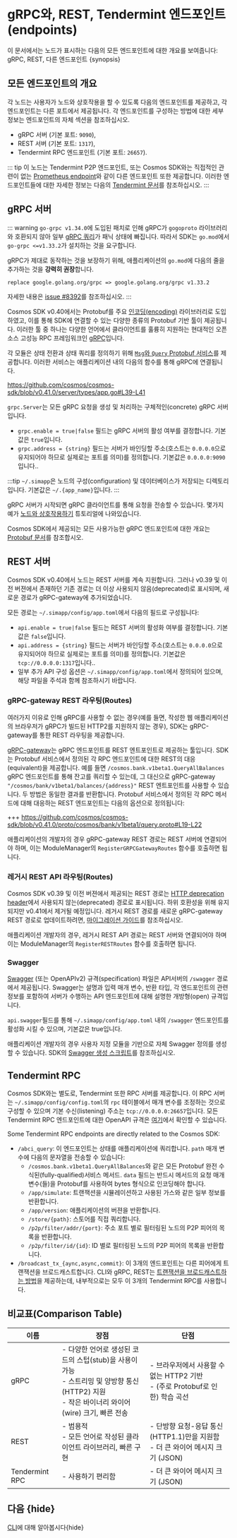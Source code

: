 <!--
order: 7
-->

# gRPC와, REST, Tendermint 엔드포인트(endpoints)

이 문서에서는 노드가 표시하는 다음의 모든 엔드포인트에 대한 개요를 보여줍니다: gRPC, REST, 다른 엔드포인트 {synopsis}

## 모든 엔드포인트의 개요

각 노드는 사용자가 노드와 상호작용을 할 수 있도록 다음의 엔드포인트를 제공하고, 각 엔드포인트는 다른 포트에서 제공됩니다. 각 엔드포인트를 구성하는 방법에 대한 세부 정보는 엔드포인트의 자체 섹션을 참조하십시오.

- gRPC 서버 (기본 포트: `9090`),
- REST 서버 (기본 포트: `1317`),
- Tendermint RPC 엔드포인트 (기본 포트: `26657`).

::: tip
이 노드는 Tendermint P2P 엔드포인트, 또는 Cosmos SDK와는 직접적인 관련이 없는 [Prometheus endpoint](https://docs.tendermint.com/master/nodes/metrics.html#metrics)와 같이 다른 엔드포인트 또한 제공합니다. 이러한 엔드포인트들에 대한 자세한 정보는 다음의 [Tendermint 문서](https://docs.tendermint.com/master/tendermint-core/using-tendermint.html#configuration)를 참조하십시오.
:::

## gRPC 서버

::: warning
`go-grpc v1.34.0`에 도입된 패치로 인해 gRPC가 `gogoproto` 라이브러리와 호환되지 않아 일부 [gRPC 쿼리](https://github.com/cosmos/cosmos-sdk/issues/8426)가 패닉 상태에 빠집니다. 따라서 SDK는 `go.mod`에서 `go-grpc <=v1.33.2`가 설치하는 것을 요구합니다.

gRPC가 제대로 동작하는 것을 보장하기 위해, 애플리케이션의 `go.mod`에 다음의 줄을 추가하는 것을 **강력히 권장**합니다.

```
replace google.golang.org/grpc => google.golang.org/grpc v1.33.2
```

자세한 내용은 [issue #8392](https://github.com/cosmos/cosmos-sdk/issues/8392)를 참조하십시오.
:::

Cosmos SDK v0.40에서는 Protobuf를 주요 [인코딩(encoding)](./encoding) 라이브러리로 도입하였고, 이를 통해 SDK에 연결할 수 있는 다양한 종류의 Protobuf 기반 툴이 제공됩니다. 이러한 툴 중 하나는 다양한 언어에서 클라이언트를 훌륭히 지원하는 현대적인 오픈 소스 고성능 RPC 프레임워크인 [gRPC](https://grpc.io)입니다.

각 모듈은 상태 전환과 상태 쿼리를 정의하기 위해 [`Msg`와 `Query` Protobuf 서비스](../building-modules/messages-and-queries.md)를 제공합니다. 이러한 서비스는 애플리케이션 내의 다음의 함수를 통해 gRPC에 연결됩니다.

<https://github.com/cosmos/cosmos-sdk/blob/v0.41.0/server/types/app.go#L39-L41>

`grpc.Server`는 모든 gRPC 요청을 생성 및 처리하는 구체적인(concrete) gRPC 서버입니다.

- `grpc.enable = true|false` 필드는 gRPC 서버의 활성 여부를 결정합니다. 기본값은 `true`입니다.
- `grpc.address = {string}` 필드는 서버가 바인딩할 주소(호스트는 `0.0.0.0`으로 유지되어야 하므로 실제로는 포트를 의미)를 정의합니다. 기본값은 `0.0.0.0:9090`입니다..

:::tip
`~/.simapp`은 노드의 구성(configuration) 및 데이터베이스가 저장되는 디렉토리입니다. 기본값은 `~/.{app_name}`입니다.
:::

gRPC 서버가 시작되면 gRPC 클라이언트를 통해 요청을 전송할 수 있습니다. 몇가지 예가 [노드와 상호작용하기](../run-node/interact-node.md#using-grpc) 튜토리얼에 나와있습니다.

Cosmos SDK에서 제공되는 모든 사용가능한 gRPC 엔드포인트에 대한 개요는 [Protobuf 문서](./proto-docs.md)를 참조합시오.

## REST 서버

Cosmos SDK v0.40에서 노드는 REST 서버를 계속 지원합니다. 그러나 v0.39 및 이전 버젼에서 존재하던 기존 경로는 더 이상 사용되지 않음(deprecated)로 표시되며, 새로운 경로가 gRPC-gateway에 추가되었습니다.

모든 경로는 `~/.simapp/config/app.toml`에서 다음의 필드로 구성됩니다:

- `api.enable = true|false` 필드는 REST 서버의 활성화 여부를 결정합니다. 기본값은 `false`입니다.
- `api.address = {string}` 필드는 서버가 바인딩할 주소(호스트는 `0.0.0.0`으로 유지되어야 하므로 실제로는 포트를 의미)를 정의합니다. 기본값은  `tcp://0.0.0.0:1317`입니다..
- 일부 추가 API 구성 옵션은 `~/.simapp/config/app.toml`에서 정의되어 있으며, 해당 파일을 주석과 함께 참조하시기 바랍니다.

### gRPC-gateway REST 라우팅(Routes)

여러가지 이유로 인해 gRPC를 사용할 수 없는 경우(예를 들면, 작성한 웹 애플리케이션의 브라우저가 gRPC가 빌드된 HTTP2를 지원하지 않는 경우), SDK는 gRPC-gateway를 통한 REST 라우팅을 제공합니다.

[gRPC-gateway](https://grpc-ecosystem.github.io/grpc-gateway/)는 gRPC 엔드포인트를 REST 엔트포인트로 제공하는 툴입니다. SDK는 Protobuf 서비스에서 정의된 각 RPC 엔드포인트에 대한 REST의 대응(equivalent)을 제공합니다. 예를 들면 `/cosmos.bank.v1beta1.QueryAllBalances` gRPC 엔드포인트를 통해 잔고를 쿼리할 수 있는데, 그 대신으로 gRPC-gateway `"/cosmos/bank/v1beta1/balances/{address}"` REST 엔트포인트를 사용할 수 있습니다. 두 방법은 동일한 결과를 반환합니다. Protobuf 서비스에서 정의된 각 RPC 메서드에 대해 대응하는 REST 엔드포인트는 다음의 옵션으로 정의됩니다:

+++ https://github.com/cosmos/cosmos-sdk/blob/v0.41.0/proto/cosmos/bank/v1beta1/query.proto#L19-L22

애플리케이션의 개발자의 경우 gRPC-gateway REST 경로는 REST 서버에 연결되어야 하며, 이는 ModuleManager의 `RegisterGRPCGatewayRoutes` 함수를 호출하면 됩니다.

### 레거시 REST API 라우팅(Routes)

Cosmos SDK v0.39 및 이전 버젼에서 제공되는 REST 경로는 [HTTP deprecation header](https://tools.ietf.org/id/draft-dalal-deprecation-header-01.html)에서 사용되지 않는(deprecated) 경로로 표시됩니다. 하위 호환성을 위해 유지되지만 v0.41에서 제거될 예정입니다. 레거시 REST 경로를 새로운 gRPC-gateway REST 경로로 업데이트하려면, [마이그레이션 가이드](../migrations/rest.md)를 참조하십시오.

애플리케이션 개발자의 경우, 레거시 REST API 경로는 REST 서버와 연결되어야 하며 이는 ModuleManager의 `RegisterRESTRoutes` 함수를 호출하면 됩니다.

### Swagger

[Swagger](https://swagger.io/) (또는 OpenAPIv2) 규격(specification) 파일은 API서버의 `/swagger` 경로에서 제공됩니다. Swagger는 설명과 입력 매개 변수, 반환 타입, 각 엔드포인트의 관련 정보를 포함하여 서버가 수행하는 API 엔드포인트에 대해 설명한 개방형(open) 규격입니다.

`api.swagger`필드를 통해 `~/.simapp/config/app.toml` 내의 `/swagger` 엔드포인트를 활성화 시킬 수 있으며, 기본값은 true입니다.

애플리케이션 개발자의 경우 사용자 지정 모듈을 기반으로 자체 Swagger 정의를 생성할 수 있습니다. SDK의 [Swagger 생성 스크립트](https://github.com/cosmos/cosmos-sdk/blob/v0.40.0-rc4/scripts/protoc-swagger-gen.sh)를 참조하십시오.

## Tendermint RPC

Cosmos SDK와는 별도로, Tendermint 또한 RPC 서버를 제공합니다. 이 RPC 서버는 `~/.simapp/config/config.toml`의 `rpc` 테이블에서 매개 변수를 조정하는 것으로 구성할 수 있으며 기본 수신(listening) 주소는 `tcp://0.0.0.0:26657`입니다. 모든 Tendermint RPC 엔드포인트에 대한 OpenAPI 규격은 [여기](https://docs.tendermint.com/master/rpc/)에서 확인할 수 있습니다.

Some Tendermint RPC endpoints are directly related to the Cosmos SDK:

- `/abci_query`: 이 엔드포인트는 상태를 애플리케이션에 쿼리합니다. `path` 매개 변수에 다음의 문자열을 전송할 수 있습니다:
    - `/cosmos.bank.v1beta1.QueryAllBalances`와 같은 모든 Protobuf 완전 수식된(fully-qualified)서비스 메서드. `data` 필드는 반드시 메서드의 요청 매개변수(들)을 Protobuf를 사용하여 bytes 형식으로 인코딩해야 합니다.
    - `/app/simulate`: 트랜잭션을 시뮬레이션하고 사용된 가스와 같은 일부 정보를 반환합니다.
    - `/app/version`: 애플리케이션의 버젼을 반환합니다.
    - `/store/{path}`: 스토어를 직접 쿼리합니다.
    - `/p2p/filter/addr/{port}`: 주소 포트 별로 필터링된 노드의 P2P 피어의 목록을 반환합니다.
    - `/p2p/filter/id/{id}`: ID 별로 필터링된 노드의 P2P 피어의 목록을 반환합니다.
- `/broadcast_tx_{aync,async,commit}`: 이 3개의 엔드포인트는 다른 피어에게 트랜잭션을 브로드캐스트합니다. CLI와 gRPC, REST는 [트랜잭션을 브로드캐스트하는 방법](./transactions.md#broadcasting-the-transaction)을 제공하는데, 내부적으로는 모두 이 3개의 Tendermint RPC를 사용합니다.

## 비교표(Comparison Table)

| 이름           | 장점                                                                                                                                                            | 단점                                                                                                 |
| -------------- | --------------------------------------------------------------------------------------------------------------------------------------------------------------------- | ------------------------------------------------------------------------------------------------------------- |
| gRPC           | - 다양한 언어로 생성된 코드의 스텁(stub)을 사용이 가능<br>- 스트리밍 및 양방향 통신(HTTP2) 지원<br>- 작은 바이너리 와이어(wire) 크기, 빠른 전송 | - 브라우저에서 사용할 수 없는 HTTP2 기반<br>- (주로 Protobuf로 인한) 학습 곡선                      |
| REST           | - 범용적<br>- 모든 언어로 작성된 클라이언트 라이브러리, 빠른 구현<br>                                                                                        | - 단방향 요청-응답 통신 (HTTP1.1)만을 지원함<br>- 더 큰 와이어 메시지 크기 (JSON) |
| Tendermint RPC | - 사용하기 편리함                                                                                                                                                         | - 더 큰 와이어 메시지 크기 (JSON)                                                                   |

## 다음 {hide}

[CLI](./cli.md)에 대해 알아봅시다{hide}
